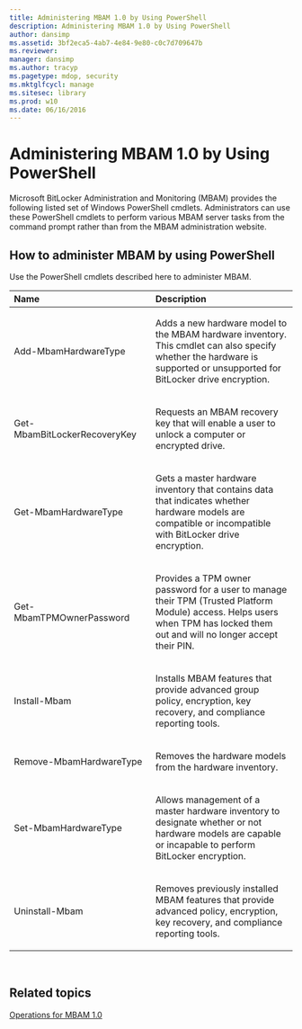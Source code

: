 ```yaml
---
title: Administering MBAM 1.0 by Using PowerShell
description: Administering MBAM 1.0 by Using PowerShell
author: dansimp
ms.assetid: 3bf2eca5-4ab7-4e84-9e80-c0c7d709647b
ms.reviewer: 
manager: dansimp
ms.author: tracyp
ms.pagetype: mdop, security
ms.mktglfcycl: manage
ms.sitesec: library
ms.prod: w10
ms.date: 06/16/2016
---
```



# Administering MBAM 1.0 by Using PowerShell


Microsoft BitLocker Administration and Monitoring (MBAM) provides the following listed set of Windows PowerShell cmdlets. Administrators can use these PowerShell cmdlets to perform various MBAM server tasks from the command prompt rather than from the MBAM administration website.

## How to administer MBAM by using PowerShell


Use the PowerShell cmdlets described here to administer MBAM.

<table>
<colgroup>
<col width="50%" />
<col width="50%" />
</colgroup>
<thead>
<tr class="header">
<th align="left">Name</th>
<th align="left">Description</th>
</tr>
</thead>
<tbody>
<tr class="odd">
<td align="left"><p>Add-MbamHardwareType</p></td>
<td align="left"><p>Adds a new hardware model to the MBAM hardware inventory. This cmdlet can also specify whether the hardware is supported or unsupported for BitLocker drive encryption.</p></td>
</tr>
<tr class="even">
<td align="left"><p>Get-MbamBitLockerRecoveryKey</p></td>
<td align="left"><p>Requests an MBAM recovery key that will enable a user to unlock a computer or encrypted drive.</p></td>
</tr>
<tr class="odd">
<td align="left"><p>Get-MbamHardwareType</p></td>
<td align="left"><p>Gets a master hardware inventory that contains data that indicates whether hardware models are compatible or incompatible with BitLocker drive encryption.</p></td>
</tr>
<tr class="even">
<td align="left"><p>Get-MbamTPMOwnerPassword</p></td>
<td align="left"><p>Provides a TPM owner password for a user to manage their TPM (Trusted Platform Module) access. Helps users when TPM has locked them out and will no longer accept their PIN.</p></td>
</tr>
<tr class="odd">
<td align="left"><p>Install-Mbam</p></td>
<td align="left"><p>Installs MBAM features that provide advanced group policy, encryption, key recovery, and compliance reporting tools.</p></td>
</tr>
<tr class="even">
<td align="left"><p>Remove-MbamHardwareType</p></td>
<td align="left"><p>Removes the hardware models from the hardware inventory.</p></td>
</tr>
<tr class="odd">
<td align="left"><p>Set-MbamHardwareType</p></td>
<td align="left"><p>Allows management of a master hardware inventory to designate whether or not hardware models are capable or incapable to perform BitLocker encryption.</p></td>
</tr>
<tr class="even">
<td align="left"><p>Uninstall-Mbam</p></td>
<td align="left"><p>Removes previously installed MBAM features that provide advanced policy, encryption, key recovery, and compliance reporting tools.</p></td>
</tr>
</tbody>
</table>

 

## Related topics


[Operations for MBAM 1.0](operations-for-mbam-10.md)

 

 





